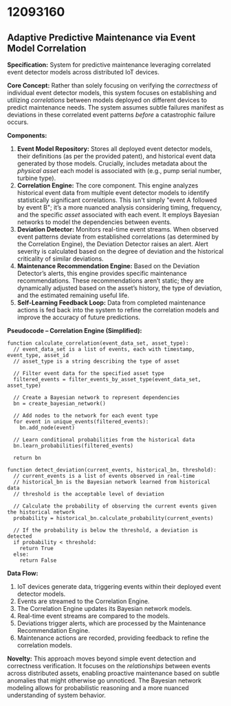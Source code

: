 # 12093160

## Adaptive Predictive Maintenance via Event Model Correlation

**Specification:** System for predictive maintenance leveraging correlated event detector models across distributed IoT devices.

**Core Concept:** Rather than solely focusing on verifying the *correctness* of individual event detector models, this system focuses on establishing and utilizing *correlations* between models deployed on different devices to predict maintenance needs. The system assumes subtle failures manifest as deviations in these correlated event patterns *before* a catastrophic failure occurs.

**Components:**

1.  **Event Model Repository:** Stores all deployed event detector models, their definitions (as per the provided patent), and historical event data generated by those models.  Crucially, includes metadata about the *physical asset* each model is associated with (e.g., pump serial number, turbine type).
2.  **Correlation Engine:** The core component. This engine analyzes historical event data from multiple event detector models to identify statistically significant correlations.  This isn't simply "event A followed by event B"; it’s a more nuanced analysis considering timing, frequency, and the specific *asset* associated with each event.  It employs Bayesian networks to model the dependencies between events.
3.  **Deviation Detector:** Monitors real-time event streams. When observed event patterns deviate from established correlations (as determined by the Correlation Engine), the Deviation Detector raises an alert.  Alert severity is calculated based on the degree of deviation and the historical criticality of similar deviations.
4.  **Maintenance Recommendation Engine:**  Based on the Deviation Detector’s alerts, this engine provides specific maintenance recommendations.  These recommendations aren’t static; they are dynamically adjusted based on the asset’s history, the type of deviation, and the estimated remaining useful life.
5.  **Self-Learning Feedback Loop:**  Data from completed maintenance actions is fed back into the system to refine the correlation models and improve the accuracy of future predictions.

**Pseudocode – Correlation Engine (Simplified):**

```
function calculate_correlation(event_data_set, asset_type):
  // event_data_set is a list of events, each with timestamp, event_type, asset_id
  // asset_type is a string describing the type of asset

  // Filter event data for the specified asset type
  filtered_events = filter_events_by_asset_type(event_data_set, asset_type)

  // Create a Bayesian network to represent dependencies
  bn = create_bayesian_network()

  // Add nodes to the network for each event type
  for event in unique_events(filtered_events):
    bn.add_node(event)

  // Learn conditional probabilities from the historical data
  bn.learn_probabilities(filtered_events)

  return bn

function detect_deviation(current_events, historical_bn, threshold):
  // current_events is a list of events observed in real-time
  // historical_bn is the Bayesian network learned from historical data
  // threshold is the acceptable level of deviation

  // Calculate the probability of observing the current events given the historical network
  probability = historical_bn.calculate_probability(current_events)

  // If the probability is below the threshold, a deviation is detected
  if probability < threshold:
    return True
  else:
    return False
```

**Data Flow:**

1.  IoT devices generate data, triggering events within their deployed event detector models.
2.  Events are streamed to the Correlation Engine.
3.  The Correlation Engine updates its Bayesian network models.
4.  Real-time event streams are compared to the models.
5.  Deviations trigger alerts, which are processed by the Maintenance Recommendation Engine.
6.  Maintenance actions are recorded, providing feedback to refine the correlation models.

**Novelty:** This approach moves beyond simple event detection and correctness verification.  It focuses on the *relationships* between events across distributed assets, enabling proactive maintenance based on subtle anomalies that might otherwise go unnoticed.  The Bayesian network modeling allows for probabilistic reasoning and a more nuanced understanding of system behavior.